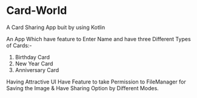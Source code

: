 # Card-World
A Card Sharing App buit by using Kotlin

An App Which have feature to Enter Name and have three Different Types of Cards:-


1. Birthday Card
2. New Year Card
3. Anniversary Card

Having Attractive UI 
Have Feature to take Permission to FileManager for Saving the Image & Have Sharing Option by Different Modes.



